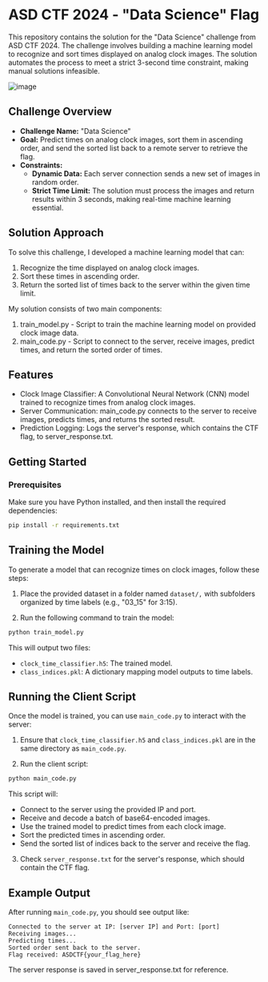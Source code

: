 # ASD CTF 2024 - "Data Science" Flag
This repository contains the solution for the "Data Science" challenge from ASD CTF 2024. The challenge involves building a machine learning model to recognize and sort times displayed on analog clock images. The solution automates the process to meet a strict 3-second time constraint, making manual solutions infeasible.

![image](https://github.com/user-attachments/assets/6844496e-5c48-4aff-89cf-7cec86c743f0)

## Challenge Overview
- **Challenge Name:** "Data Science"
- **Goal:** Predict times on analog clock images, sort them in ascending order, and send the sorted list back to a remote server to retrieve the flag.
- **Constraints:**
  - **Dynamic Data:** Each server connection sends a new set of images in random order.
  - **Strict Time Limit:** The solution must process the images and return results within 3 seconds, making real-time machine learning essential.

## Solution Approach
To solve this challenge, I developed a machine learning model that can:

1. Recognize the time displayed on analog clock images.
2. Sort these times in ascending order.
3. Return the sorted list of times back to the server within the given time limit.

My solution consists of two main components:

1. train_model.py - Script to train the machine learning model on provided clock image data.
2. main_code.py - Script to connect to the server, receive images, predict times, and return the sorted order of times.

## Features
- Clock Image Classifier: A Convolutional Neural Network (CNN) model trained to recognize times from analog clock images.
- Server Communication: main_code.py connects to the server to receive images, predicts times, and returns the sorted result.
- Prediction Logging: Logs the server's response, which contains the CTF flag, to server_response.txt.

## Getting Started
### Prerequisites
Make sure you have Python installed, and then install the required dependencies:

```bash
pip install -r requirements.txt
```
## Training the Model
To generate a model that can recognize times on clock images, follow these steps:

1. Place the provided dataset in a folder named `dataset/,` with subfolders organized by time labels (e.g., "03_15" for 3:15).

2. Run the following command to train the model:

  ```bash
  python train_model.py
  ```
  This will output two files:

  - `clock_time_classifier.h5`: The trained model.
  - `class_indices.pkl`: A dictionary mapping model outputs to time labels.

## Running the Client Script
Once the model is trained, you can use `main_code.py` to interact with the server:

1. Ensure that `clock_time_classifier.h5` and `class_indices.pkl` are in the same directory as `main_code.py`.

2. Run the client script:

```bash
python main_code.py
```
This script will:

- Connect to the server using the provided IP and port.
- Receive and decode a batch of base64-encoded images.
- Use the trained model to predict times from each clock image.
- Sort the predicted times in ascending order.
- Send the sorted list of indices back to the server and receive the flag.
3. Check `server_response.txt` for the server's response, which should contain the CTF flag.

## Example Output
After running `main_code.py`, you should see output like:

```vbnet
Connected to the server at IP: [server IP] and Port: [port]
Receiving images...
Predicting times...
Sorted order sent back to the server.
Flag received: ASDCTF{your_flag_here}
```
The server response is saved in server_response.txt for reference.
